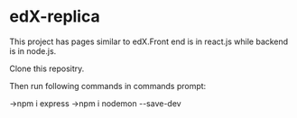 # edX-replica
This project has pages similar to edX.Front end is in react.js while backend is in node.js.

Clone this repositry.

Then run following commands in commands prompt:

->npm i express
->npm i nodemon --save-dev
